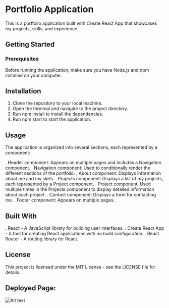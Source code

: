 # Portfolio Application

This is a portfolio application built with Create React App that showcases my projects, skills, and experience.

## Getting Started

### Prerequisites
Before running the application, make sure you have Node.js and npm installed on your computer.

## Installation
1. Clone the repository to your local machine.
2. Open the terminal and navigate to the project directory.
3. Run npm install to install the dependencies.
4. Run npm start to start the application.
## Usage
The application is organized into several sections, each represented by a component:

. Header component: Appears on multiple pages and includes a Navigation component.
. Navigation component: Used to conditionally render the different sections of the portfolio.
. About component: Displays information about me and my skills.
. Projects component: Displays a list of my projects, each represented by a Project component.
. Project component: Used multiple times in the Projects component to display detailed information about each project.
. Contact component: Displays a form for contacting me.
. Footer component: Appears on multiple pages.
## Built With
. React - A JavaScript library for building user interfaces.
. Create React App - A tool for creating React applications with no build configuration.
. React Router - A routing library for React.
## License
This project is licensed under the MIT License - see the LICENSE file for details.


## Deployed Page:

![Alt text](../../Page%20Function.png)
